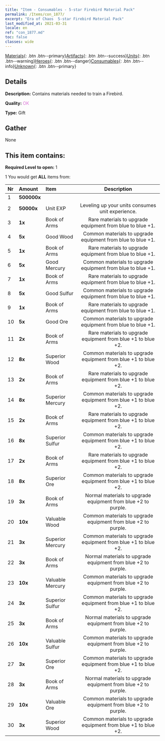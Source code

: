 ```yaml
---
title: "Item - Consumables - 5-star Firebird Material Pack"
permalink: /Items/con_1877/
excerpt: "Era of Chaos  5-star Firebird Material Pack"
last_modified_at: 2021-03-31
locale: en
ref: "con_1877.md"
toc: false
classes: wide
---
```

 [Materials](/Items/){: .btn .btn--primary}[Artifacts](/Items/Artifacts/){: .btn .btn--success}[Units](/Items/Units/){: .btn .btn--warning}[Heroes](/Items/Heroes/){: .btn .btn--danger}[Consumables](/Items/Consumables/){: .btn .btn--info}[Unknown](/Items/Unknown/){: .btn .btn--primary}

## Details
 **Description:** Contains materials needed to train a Firebird.

 **Quality:** <span style="color: #DA70D6">OK</span>

 **Type:** Gift

## Gather

  None

## This item contains:

 **Required Level to open:** 1

 1 You would get **ALL** items  from:

  | Nr | Amount |     Item    | Description |
  |:---|:-------|:------------|:-----------:|
  | 1 |  **500000x** | <i class="fas fa-coins"/> |  | 
  | 2 |  **50000x** | Unit EXP | Leveling up your units consumes unit experience.  | 
  | 3 |  **1x** | Book of Arms | Rare materials to upgrade equipment from blue to blue +1.  | 
  | 4 |  **5x** | Good Wood | Common materials to upgrade equipment from blue to blue +1.  | 
  | 5 |  **1x** | Book of Arms | Rare materials to upgrade equipment from blue to blue +1.  | 
  | 6 |  **5x** | Good Mercury | Common materials to upgrade equipment from blue to blue +1.  | 
  | 7 |  **1x** | Book of Arms | Rare materials to upgrade equipment from blue to blue +1.  | 
  | 8 |  **5x** | Good Sulfur | Common materials to upgrade equipment from blue to blue +1.  | 
  | 9 |  **1x** | Book of Arms | Rare materials to upgrade equipment from blue to blue +1.  | 
  | 10 |  **5x** | Good Ore | Common materials to upgrade equipment from blue to blue +1.  | 
  | 11 |  **2x** | Book of Arms | Rare materials to upgrade equipment from blue +1 to blue +2.  | 
  | 12 |  **8x** | Superior Wood | Common materials to upgrade equipment from blue +1 to blue +2.  | 
  | 13 |  **2x** | Book of Arms | Rare materials to upgrade equipment from blue +1 to blue +2.  | 
  | 14 |  **8x** | Superior Mercury | Common materials to upgrade equipment from blue +1 to blue +2.  | 
  | 15 |  **2x** | Book of Arms | Rare materials to upgrade equipment from blue +1 to blue +2.  | 
  | 16 |  **8x** | Superior Sulfur | Common materials to upgrade equipment from blue +1 to blue +2.  | 
  | 17 |  **2x** | Book of Arms | Rare materials to upgrade equipment from blue +1 to blue +2.  | 
  | 18 |  **8x** | Superior Ore | Common materials to upgrade equipment from blue +1 to blue +2.  | 
  | 19 |  **3x** | Book of Arms | Normal materials to upgrade equipment from blue +2 to purple.  | 
  | 20 |  **10x** | Valuable Wood | Common materials to upgrade equipment from blue +2 to purple.  | 
  | 21 |  **3x** | Superior Mercury | Common materials to upgrade equipment from blue +1 to blue +2.  | 
  | 22 |  **3x** | Book of Arms | Normal materials to upgrade equipment from blue +2 to purple.  | 
  | 23 |  **10x** | Valuable Mercury | Common materials to upgrade equipment from blue +2 to purple.  | 
  | 24 |  **3x** | Superior Sulfur | Common materials to upgrade equipment from blue +1 to blue +2.  | 
  | 25 |  **3x** | Book of Arms | Normal materials to upgrade equipment from blue +2 to purple.  | 
  | 26 |  **10x** | Valuable Sulfur | Common materials to upgrade equipment from blue +2 to purple.  | 
  | 27 |  **3x** | Superior Ore | Common materials to upgrade equipment from blue +1 to blue +2.  | 
  | 28 |  **3x** | Book of Arms | Normal materials to upgrade equipment from blue +2 to purple.  | 
  | 29 |  **10x** | Valuable Ore | Common materials to upgrade equipment from blue +2 to purple.  | 
  | 30 |  **3x** | Superior Wood | Common materials to upgrade equipment from blue +1 to blue +2.  | 
